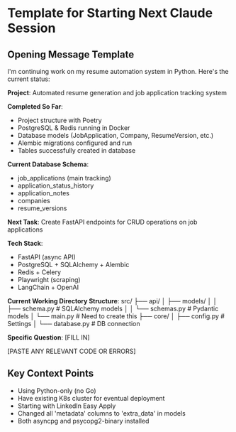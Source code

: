 # Template for Starting Next Claude Session

## Opening Message Template

I'm continuing work on my resume automation system in Python. Here's the current status:

**Project**: Automated resume generation and job application tracking system

**Completed So Far**:
- Project structure with Poetry
- PostgreSQL & Redis running in Docker
- Database models (JobApplication, Company, ResumeVersion, etc.)
- Alembic migrations configured and run
- Tables successfully created in database

**Current Database Schema**:
- job_applications (main tracking)
- application_status_history
- application_notes
- companies
- resume_versions

**Next Task**: Create FastAPI endpoints for CRUD operations on job applications

**Tech Stack**:
- FastAPI (async API)
- PostgreSQL + SQLAlchemy + Alembic
- Redis + Celery
- Playwright (scraping)
- LangChain + OpenAI

**Current Working Directory Structure**:
src/
├── api/
│   ├── models/
│   │   ├── schema.py   # SQLAlchemy models
│   │   └── schemas.py  # Pydantic models
│   └── main.py        # Need to create this
├── core/
│   ├── config.py      # Settings
│   └── database.py    # DB connection

**Specific Question**: [FILL IN]

[PASTE ANY RELEVANT CODE OR ERRORS]

## Key Context Points
- Using Python-only (no Go)
- Have existing K8s cluster for eventual deployment
- Starting with LinkedIn Easy Apply
- Changed all 'metadata' columns to 'extra_data' in models
- Both asyncpg and psycopg2-binary installed
